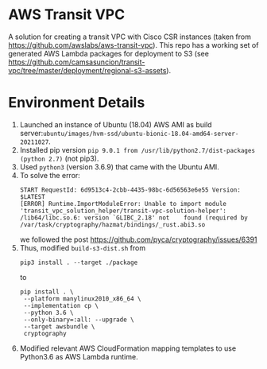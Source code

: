 # AWS Transit VPC
A solution for creating a transit VPC with Cisco CSR instances (taken from https://github.com/awslabs/aws-transit-vpc). This repo has a working set of generated AWS Lambda packages for deployment to S3 (see https://github.com/camsasuncion/transit-vpc/tree/master/deployment/regional-s3-assets).

# Environment Details
1. Launched an instance of Ubuntu (18.04) AWS AMI as build server:```ubuntu/images/hvm-ssd/ubuntu-bionic-18.04-amd64-server-20211027```.
3. Installed pip version ```pip 9.0.1 from /usr/lib/python2.7/dist-packages (python 2.7)``` (not pip3). 
4. Used ```python3``` (version 3.6.9) that came with the Ubuntu AMI.
5. To solve the error:
   ```
   START RequestId: 6d9513c4-2cbb-4435-98bc-6d56563e6e55 Version: $LATEST
   [ERROR] Runtime.ImportModuleError: Unable to import module 'transit_vpc_solution_helper/transit-vpc-solution-helper': /lib64/libc.so.6: version `GLIBC_2.18' not    found (required by /var/task/cryptography/hazmat/bindings/_rust.abi3.so
   ```
   we followed the post https://github.com/pyca/cryptography/issues/6391
6. Thus, modified ```build-s3-dist.sh``` from
   ````
   pip3 install . --target ./package
   ````
   to
   ```
   pip install . \
    --platform manylinux2010_x86_64 \
    --implementation cp \
    --python 3.6 \
    --only-binary=:all: --upgrade \
    --target awsbundle \
    cryptography
   ```
 7. Modified relevant AWS CloudFormation mapping templates to use Python3.6 as AWS Lambda runtime.
